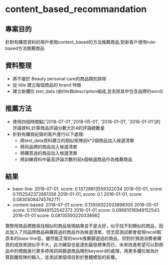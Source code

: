 # content_based_recommandation

## 專案目的
針對有購買資料的用戶使用content_based的方法推薦商品,對新客戶使用rule-based方法推薦商品

## 資料整理

* 將不屬於 Beauty personal care的商品類別排除
* 從 title 建立每個商品的 brand 特徵
* 建立新欄位 text_data (由title與description組成,並去除其中包含品牌的word) 

## 推薦方法

* 使用四個時間點['2018-07-01','2018-05-01', '2018-01-01', '2016-01-01']的評論資料,計算商品評論分數大於4的評論總數量
* 針對有購買紀錄的客戶進行以下處理:
    * 將text_data資料建立的相似矩陣前k*2個商品加入候選清單
    * 將同品牌的商品加入候選清單
    * 將購買過的商品加入候選清單
    * 將訓練資料中最高評論次數的前k個候選商品作為推薦商品
## 結果
* base-line:
        2018-07-01, score: 0.13728813559322034
        2018-05-01, score: 0.1152542372881356
        2018-01-01, score: 0.1
        2016-01-01, score: 0.08305084745762711
* content-based:
        2018-07-01 score: 0.13559322033898305
        2018-05-01 score: 0.11016949152542373
        2018-01-01 score: 0.09661016949152543
        2016-01-01 score: 0.08135593220338982
        
        
實際用商品標題尋找相似的商品發現結果並不是太好，似乎找不到類似的商品，因此加入了同品牌商品與購買過的商品作為候選清單，但怎麼測試都會發現recall較原本的base line低，雖然能正常的work推薦篩選過的商品，但對於預測消費者購買的成效來說似乎不大，此次練習也是達到最低標準而已，未來改進希望可以對商品中的標題進行更多停用詞與篩選商品類別keyword的處理，用更多欄位做為計算距離矩陣的輸入，並測試單個項目對於整體模型的影響。

